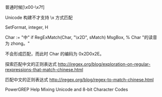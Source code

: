普通时候[\x00-\x7f]

Unicode 构建不才支持 \x 方式匹配

SetFormat, integer, H

Char := "中"
if RegExMatch(Char, "\x2D", sMatch)
MsgBox, % Char "的读音为 zhong。"

不会形成匹配，而此时 Char 的编码为 0x2D0x2E。

探索匹配中文的正则表达式
http://iregex.org/blog/exploration-on-regular-rexpressions-that-match-chinese.html

匹配中文的正则表达式
http://iregex.org/blog/regex-to-match-chinese.html

PowerGREP Help
Mixing Unicode and 8-bit Character Codes
